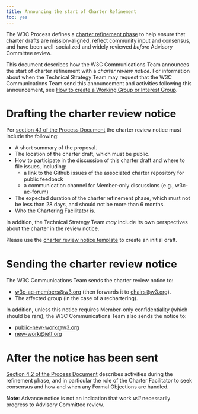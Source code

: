 ```yaml
---
title: Announcing the start of Charter Refinement
toc: yes
---
```


The W3C Process defines a [charter refinement phase](https://www.w3.org/policies/process/drafts/#charter-initiation) to help ensure that charter drafts are mission-aligned, reflect community input and consensus, and have been well-socialized and widely reviewed *before* Advisory Committee review.

This document describes how the W3C Communications Team announces the
start of charter refinement with a *charter review notice*. For
information about when the Technical Strategy Team may request that the W3C Communications
Team send this announcement and activities following this
announcement, see [How to create a Working Group or Interest
Group](charter.md).

# Drafting the charter review notice

Per [section 4.1 of the Process Document](https://www.w3.org/policies/process/drafts/#charter-initiation) the charter review notice must include the following:

* A short summary of the proposal.
* The location of the charter draft, which must be public.
* How to participate in the discussion of this charter draft and where to file issues, including:
   * a link to the Github issues of the associated charter repository for public feedback
   * a communication channel for Member-only discussions (e.g., w3c-ac-forum)
* The expected duration of the charter refinement phase, which must not be less than 28 days, and should not be more than 6 months.
* Who the Chartering Facilitator is.

In addition, the Technical Strategy Team *may* include its own perspectives about the charter in the review notice.

Please use the [charter review notice template](https://www.w3.org/new-doc-from-template?location=%2FTeam%2F&amp;template=%2Fafs%2Fw3.org%2Fpub%2FWWW%2FTeam%2FTemplates%2Fcharter-review-notice.html&amp;submit=Continue...) to create an initial draft.

# Sending the charter review notice

The W3C Communications Team sends the charter review notice to:

* w3c-ac-members@w3.org (then forwards it to chairs@w3.org).
* The affected group (in the case of a rechartering).

In addition, unless this notice requires Member-only confidentiality
(which should be rare), the W3C Communications Team also sends the notice
to:

* public-new-work@w3.org
* new-work@ietf.org

# After the notice has been sent

[Section 4.2 of the Process Document](https://www.w3.org/policies/process/drafts/#charter-development) describes activities during the refinement phase, and in particular the role of the Charter Facilitator to seek consensus and how and when any Formal Objections are handled.

**Note**: Advance notice is not an indication that work *will* necessarily progress to Advisory Committee review.

